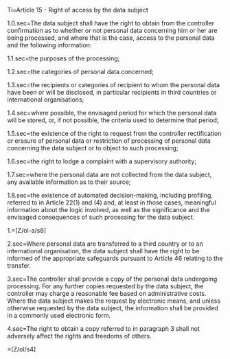 Ti=Article 15 - Right of access by the data subject

1.0.sec=The data subject shall have the right to obtain from the controller confirmation as to whether or not personal data concerning him or her are being processed, and where that is the case, access to the personal data and the following information:

1.1.sec=the purposes of the processing;

1.2.sec=the categories of personal data concerned;

1.3.sec=the recipients or categories of recipient to whom the personal data have been or will be disclosed, in particular recipients in third countries or international organisations;

1.4.sec=where possible, the envisaged period for which the personal data will be stored, or, if not possible, the criteria used to determine that period;

1.5.sec=the existence of the right to request from the controller rectification or erasure of personal data or restriction of processing of personal data concerning the data subject or to object to such processing;

1.6.sec=the right to lodge a complaint with a supervisory authority;

1.7.sec=where the personal data are not collected from the data subject, any available information as to their source;

1.8.sec=the existence of automated decision-making, including profiling, referred to in Article 22(1) and (4) and, at least in those cases, meaningful information about the logic involved, as well as the significance and the envisaged consequences of such processing for the data subject.

1.=[Z/ol-a/s8]

2.sec=Where personal data are transferred to a third country or to an international organisation, the data subject shall have the right to be informed of the appropriate safeguards pursuant to Article 46 relating to the transfer.

3.sec=The controller shall provide a copy of the personal data undergoing processing. For any further copies requested by the data subject, the controller may charge a reasonable fee based on administrative costs. Where the data subject makes the request by electronic means, and unless otherwise requested by the data subject, the information shall be provided in a commonly used electronic form.

4.sec=The right to obtain a copy referred to in paragraph 3 shall not adversely affect the rights and freedoms of others.

=[Z/ol/s4]
